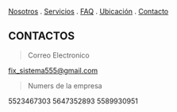  [Nosotros](./nosotros.md) . [Servicios](./servicios.md) . [FAQ](FAQ.md) . [Ubicación](ubicacion.md) . [Contacto](./contacto.md)

## CONTACTOS

> Correo  Electronico

fix_sistema555@gmail.com

> Numers de la empresa

5523467303
5647352893
5589930951
